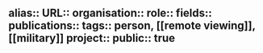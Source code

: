 alias::
URL::
organisation::
role::
fields::
publications:: 
tags:: person, [[remote viewing]], [[military]] 
project::
public:: true
-